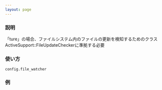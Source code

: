 ```yaml
---
layout: page
---
```

### 説明
「ture」の場合、ファイルシステム内のファイルの更新を検知するためのクラス
ActiveSupport::FileUpdateCheckerに準拠する必要

### 使い方
    config.file_watcher

### 例